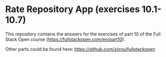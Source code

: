 # Rate Repository App (exercises 10.1-10.7)

This repository contains the answers for the exercises of part 10
of the Full Stack Open course (https://fullstackopen.com/en/part10).

Other parts could be found here: https://github.com/ziirou/fullstackopen
